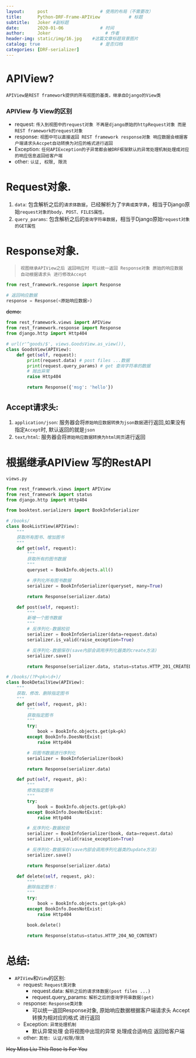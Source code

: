 ```yaml
---
layout:     post                    # 使用的布局（不需要改）
title:      Python-DRF-Frame-APIView           # 标题 
subtitle:   Joker #副标题
date:       2020-01-06              # 时间
author:     Joker                     # 作者
header-img: static/img/16.jpg    #这篇文章标题背景图片
catalog: true                       # 是否归档
categories: [DRF-serializer]
---
```


# APIView?

`APIView是REST framework提供的所有视图的基类，继承自Django的View类`

### APIView 与 View的区别

- request: `传入到视图中的request对象 不再是django原始的httpRequest对象 而是REST framework的request对象`
- response: `视图中可以直接返回 REST framework response对象 响应数据会根据客户端请求头Accpet自动转换为对应的格式进行返回`
- Exception: `任何APIException的子异常都会被DRF框架默认的异常处理机制处理成对应的响应信息返回给客户端`
- other: `认证, 权限, 限流`

# Request对象.

1. `data`: 包含解析之后的`请求体数据`，已经解析为了`字典或类字典`，相当于Django原始`request对象的body、POST、FILES属性。`
2. `query_params`: 包含解析之后的`查询字符串数据`，相当于Django原始`request对象的GET属性`

# Response对象.

> `视图继承APIView之后 返回响应时 可以统一返回 Response对象 原始的响应数据 自动根据请求头 进行修改Accept`

```python
from rest_framework.response import Response

# 返回响应数据
response = Response(<原始响应数据>)
```

~~demo:~~

```python
from rest_framework.views import APIView
from rest_framework.response import Response
from django.http import Http404

# url(r'^goods/$', views.GoodsView.as_view()),
class GoodsView(APIView):
    def get(self, request):
        print(request.data) # post files ...数据
        print(request.query_params) # get 查询字符串的数据
        # 抛出异常
        raise Http404

        return Response({'msg': 'hello'})
```

## Accept请求头:
1. `application/json`: 服务器会将`原始响应数据转换为json数据`进行返回,如果没有指定`Accept`时, 默认返回的就是`json`
2. `text/html`: 服务器会将`原始响应数据转换为html网页`进行返回

# 根据继承APIView 写的RestAPI

`views.py`

```python
from rest_framework.views import APIView
from rest_framework import status
from django.http import Http404

from booktest.serializers import BookInfoSerializer

# /books/
class BookListView(APIView):
    """
    获取所有图书、增加图书
    """
    def get(self, request):
        """
        获取所有的图书数据
        """
        queryset = BookInfo.objects.all()

        # 序列化所有图书数据
        serializer = BookInfoSerializer(queryset, many=True)

        return Response(serializer.data)

    def post(self, request):
        """
        新增一个图书数据
        """
        # 反序列化-数据校验
        serializer = BookInfoSerializer(data=request.data)
        serializer.is_valid(raise_exception=True)

        # 反序列化-数据保存(save内部会调用序列化器类的create方法)
        serializer.save()

        return Response(serializer.data, status=status.HTTP_201_CREATED)

# /books/(?P<pk>\d+)/
class BookDetailView(APIView):
    """
    获取、修改、删除指定图书
    """
    def get(self, request, pk):
        """
        获取指定图书
        """
        try:
            book = BookInfo.objects.get(pk=pk)
        except BookInfo.DoesNotExist:
            raise Http404

        # 将图书数据进行序列化
        serializer = BookInfoSerializer(book)

        return Response(serializer.data)

    def put(self, request, pk):
        """
        修改指定图书
        """
        try:
            book = BookInfo.objects.get(pk=pk)
        except BookInfo.DoesNotExist:
            raise Http404

        # 反序列化-数据校验
        serializer = BookInfoSerializer(book, data=request.data)
        serializer.is_valid(raise_exception=True)

        # 反序列化-数据保存(save内部会调用序列化器类的update方法)
        serializer.save()

        return Response(serializer.data)

    def delete(self, request, pk):
        """
        删除指定图书：
        """
        try:
            book = BookInfo.objects.get(pk=pk)
        except BookInfo.DoesNotExist:
            raise Http404

        book.delete()

        return Response(status=status.HTTP_204_NO_CONTENT)
``` 

# 总结:
- `APIView`和`View`的区别:
    - request: `Request类对象`
        - request.data: `解析之后的请求体数据(post files ...)`
        - request.query_params: `解析之后的查询字符串数据(get)`
    - response: `Response类对象`
        - 可以统一返回Response对象, 原始响应数据根据客户端请求头 Accept转换为相对应的格式 进行返回
    - Exception: `异常处理机制`
        - 默认异常处理 会将视图中出现的异常 处理成合适响应 返回给客户端
    - other: `其他: 认证/权限/限流`


~~Hey Miss Liu This Rose Is For You~~